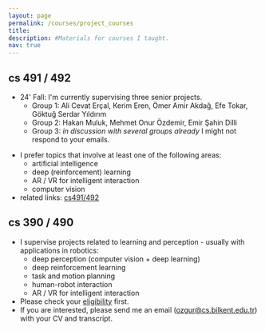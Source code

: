 ```yaml
---
layout: page
permalink: /courses/project_courses
title: 
description: #Materials for courses I taught. 
nav: true
---
```


## cs 491 / 492 
<!-- - I will supervise at most three senior projects per year. -->
- 24' Fall: I'm currently supervising three senior projects.
  - Group 1: Ali Cevat Erçal, Kerim Eren, Ömer Amir Akdağ, Efe Tokar, Göktuğ Serdar Yıldırım
  - Group 2: Hakan Muluk, Mehmet Onur Özdemir, Emir Şahin Dilli
  - Group 3: _in discussion with several groups already_ I might not respond to your emails.

<!-- - 22' Fall: I'm currently supervising three senior projects.
  - Group 1: Eren Polat, Emir M. Erdem, Mert B. Er, Efe Beydogan, Arda Onal
  - Group 2: Yagiz Yasar, Saitcan Baskol, Kutay Demiray, Gokberk Beydemir, Berke Ucar
  - Group 3: Giray Akyol, M. Hikmet Simsir, Mustafa Y. Altunhan, M. Utku Aydogdu, Muhammed C. Kucukaslan -->
  
- I prefer topics that involve at least one of the following areas:
    - artificial intelligence
    - deep (reinforcement) learning 
    - AR / VR for intelligent interaction
    - computer vision
- related links: [cs491/492](https://www.cs.bilkent.edu.tr/~cs4912/current/index.html)


## cs 390 / 490 
- I supervise projects related to learning and perception - usually with applications in robotics: 
    - deep perception (computer vision + deep learning)
    - deep reinforcement learning 
    - task and motion planning 
    - human-robot interaction
    - AR / VR for intelligent interaction
- Please check your [eligibility](https://www.cs.bilkent.edu.tr/~cs490/current/index.html) first.
- If you are interested, please send me an email ([ozgur@cs.bilkent.edu.tr](mailto:ozgur@cs.bilkent.edu.tr)) with your CV and transcript.

